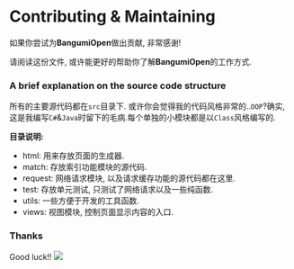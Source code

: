 # Contributing & Maintaining

如果你尝试为**BangumiOpen**做出贡献, 非常感谢!

请阅读这份文件, 或许能更好的帮助你了解**BangumiOpen**的工作方式.

### A brief explanation on the source code structure

所有的主要源代码都在`src`目录下.
或许你会觉得我的代码风格非常的..`OOP`?确实,这是我编写`C#`&`Java`时留下的毛病.每个单独的小模块都是以`Class`风格编写的.

**目录说明:**

- html: 用来存放页面的生成器.
- match: 存放索引功能模块的源代码.
- request: 网络请求模块, 以及请求缓存功能的源代码都在这里.
- test: 存放单元测试, 只测试了网络请求以及一些纯函数.
- utils: 一些方便于开发的工具函数.
- views: 视图模块, 控制页面显示内容的入口.

### Thanks

Good luck!!
![](https://imgkr2.cn-bj.ufileos.com/09d60862-2758-4fdc-b13b-ad74d448ad40.jpg?UCloudPublicKey=TOKEN_8d8b72be-579a-4e83-bfd0-5f6ce1546f13&Signature=6Vs%252BA4g3BTzZEqh1WvBoodL5Jv8%253D&Expires=1598088303)
